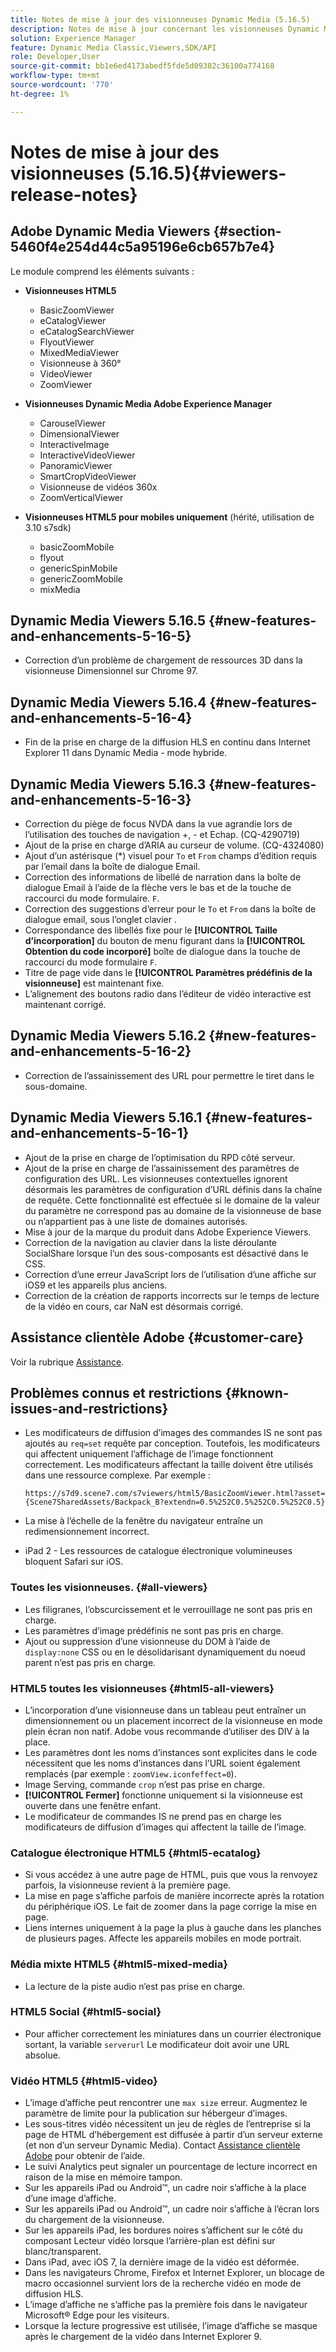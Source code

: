 ```yaml
---
title: Notes de mise à jour des visionneuses Dynamic Media (5.16.5)
description: Notes de mise à jour concernant les visionneuses Dynamic Media Adobe.
solution: Experience Manager
feature: Dynamic Media Classic,Viewers,SDK/API
role: Developer,User
source-git-commit: bb1e6ed4173abedf5fde5d09382c36100a774168
workflow-type: tm+mt
source-wordcount: '770'
ht-degree: 1%

---
```


# Notes de mise à jour des visionneuses (5.16.5){#viewers-release-notes}

<!-- Updated March 03, 2022 for the 5.16.5 release. Contact is Deepa Gupta-->

<!-- hide: yes
hidefromtoc: yes-->

<!-- robots: noindex
googlebot: noindex -->

## Adobe Dynamic Media Viewers {#section-5460f4e254d44c5a95196e6cb657b7e4}

Le module comprend les éléments suivants :

* **Visionneuses HTML5**

   * BasicZoomViewer
   * eCatalogViewer
   * eCatalogSearchViewer
   * FlyoutViewer
   * MixedMediaViewer
   * Visionneuse à 360°
   * VideoViewer
   * ZoomViewer

* **Visionneuses Dynamic Media Adobe Experience Manager**

   * CarouselViewer
   * DimensionalViewer
   * InteractiveImage
   * InteractiveVideoViewer
   * PanoramicViewer
   * SmartCropVideoViewer
   * Visionneuse de vidéos 360x
   * ZoomVerticalViewer

* **Visionneuses HTML5 pour mobiles uniquement** (hérité, utilisation de 3.10 s7sdk)

   * basicZoomMobile
   * flyout
   * genericSpinMobile
   * genericZoomMobile
   * mixMedia


## Dynamic Media Viewers 5.16.5 {#new-features-and-enhancements-5-16-5}

* Correction d’un problème de chargement de ressources 3D dans la visionneuse Dimensionnel sur Chrome 97.

## Dynamic Media Viewers 5.16.4 {#new-features-and-enhancements-5-16-4}

* Fin de la prise en charge de la diffusion HLS en continu dans Internet Explorer 11 dans Dynamic Media - mode hybride.

## Dynamic Media Viewers 5.16.3 {#new-features-and-enhancements-5-16-3}

* Correction du piège de focus NVDA dans la vue agrandie lors de l’utilisation des touches de navigation +, - et Echap. (CQ-4290719)
* Ajout de la prise en charge d’ARIA au curseur de volume. (CQ-4324080)
* Ajout d’un astérisque (*) visuel pour `To` et `From` champs d’édition requis par l’email dans la boîte de dialogue Email. <!-- (CQ-4290935) -->
* Correction des informations de libellé de narration dans la boîte de dialogue Email à l’aide de la flèche vers le bas et de la touche de raccourci du mode formulaire. `F`. <!-- (CQ-4290934) -->
* Correction des suggestions d’erreur pour le `To` et `From` dans la boîte de dialogue email, sous l’onglet clavier . <!-- (CQ-4290930) -->
* Correspondance des libellés fixe pour le **[!UICONTROL Taille d’incorporation]** du bouton de menu figurant dans la **[!UICONTROL Obtention du code incorporé]** boîte de dialogue dans la touche de raccourci du mode formulaire `F`. <!-- (CQ-4290929) -->
* Titre de page vide dans le **[!UICONTROL Paramètres prédéfinis de la visionneuse]** est maintenant fixe. <!-- (CQ-4290936) -->
* L’alignement des boutons radio dans l’éditeur de vidéo interactive est maintenant corrigé. <!-- (CQ-4330159) -->

## Dynamic Media Viewers 5.16.2 {#new-features-and-enhancements-5-16-2}

* Correction de l’assainissement des URL pour permettre le tiret dans le sous-domaine. <!-- (CQ-4327691) -->

## Dynamic Media Viewers 5.16.1 {#new-features-and-enhancements-5-16-1}

* Ajout de la prise en charge de l’optimisation du RPD côté serveur.
* Ajout de la prise en charge de l’assainissement des paramètres de configuration des URL. Les visionneuses contextuelles ignorent désormais les paramètres de configuration d’URL définis dans la chaîne de requête. Cette fonctionnalité est effectuée si le domaine de la valeur du paramètre ne correspond pas au domaine de la visionneuse de base ou n’appartient pas à une liste de domaines autorisés.
* Mise à jour de la marque du produit dans Adobe Experience Viewers.
* Correction de la navigation au clavier dans la liste déroulante SocialShare lorsque l’un des sous-composants est désactivé dans le CSS.
* Correction d’une erreur JavaScript lors de l’utilisation d’une affiche sur iOS9 et les appareils plus anciens.
* Correction de la création de rapports incorrects sur le temps de lecture de la vidéo en cours, car NaN est désormais corrigé.<!--  (CQ-4310148) -->

## Assistance clientèle Adobe {#customer-care}

Voir la rubrique [Assistance](https://experienceleague.adobe.com/docs/dynamic-media-classic/using/intro/support.html#intro).

## Problèmes connus et restrictions {#known-issues-and-restrictions}

* Les modificateurs de diffusion d’images des commandes IS ne sont pas ajoutés au `req=set` requête par conception. Toutefois, les modificateurs qui affectent uniquement l’affichage de l’image fonctionnent correctement. Les modificateurs affectant la taille doivent être utilisés dans une ressource complexe. Par exemple :

   `https://s7d9.scene7.com/s7viewers/html5/BasicZoomViewer.html?asset= {Scene7SharedAssets/Backpack_B?extendn=0.5%252C0.5%252C0.5%252C0.5}`

* La mise à l’échelle de la fenêtre du navigateur entraîne un redimensionnement incorrect.
* iPad 2 - Les ressources de catalogue électronique volumineuses bloquent Safari sur iOS.

### Toutes les visionneuses. {#all-viewers}

* Les filigranes, l’obscurcissement et le verrouillage ne sont pas pris en charge.
* Les paramètres d’image prédéfinis ne sont pas pris en charge.
* Ajout ou suppression d’une visionneuse du DOM à l’aide de `display:none` CSS ou en le désolidarisant dynamiquement du noeud parent n’est pas pris en charge.

### HTML5 toutes les visionneuses {#html5-all-viewers}

* L’incorporation d’une visionneuse dans un tableau peut entraîner un dimensionnement ou un placement incorrect de la visionneuse en mode plein écran non natif. Adobe vous recommande d’utiliser des DIV à la place.
* Les paramètres dont les noms d’instances sont explicites dans le code nécessitent que les noms d’instances dans l’URL soient également remplacés (par exemple : `zoomView.iconfeffect=0`).
* Image Serving, commande `crop` n’est pas prise en charge.
* **[!UICONTROL Fermer]** fonctionne uniquement si la visionneuse est ouverte dans une fenêtre enfant.
* Le modificateur de commandes IS ne prend pas en charge les modificateurs de diffusion d’images qui affectent la taille de l’image.

### Catalogue électronique HTML5 {#html5-ecatalog}

* Si vous accédez à une autre page de HTML, puis que vous la renvoyez parfois, la visionneuse revient à la première page.
* La mise en page s’affiche parfois de manière incorrecte après la rotation du périphérique iOS. Le fait de zoomer dans la page corrige la mise en page.
* Liens internes uniquement à la page la plus à gauche dans les planches de plusieurs pages. Affecte les appareils mobiles en mode portrait.

### Média mixte HTML5 {#html5-mixed-media}

* La lecture de la piste audio n’est pas prise en charge.

### HTML5 Social {#html5-social}

* Pour afficher correctement les miniatures dans un courrier électronique sortant, la variable `serverurl` Le modificateur doit avoir une URL absolue.

### Vidéo HTML5 {#html5-video}

* L’image d’affiche peut rencontrer une `max size` erreur. Augmentez le paramètre de limite pour la publication sur hébergeur d’images.
* Les sous-titres vidéo nécessitent un jeu de règles de l’entreprise si la page de HTML d’hébergement est diffusée à partir d’un serveur externe (et non d’un serveur Dynamic Media). Contact [Assistance clientèle Adobe](https://experienceleague.adobe.com/docs/dynamic-media-classic/using/intro/support.html#intro) pour obtenir de l’aide.
* Le suivi Analytics peut signaler un pourcentage de lecture incorrect en raison de la mise en mémoire tampon.
* Sur les appareils iPad ou Android™, un cadre noir s’affiche à la place d’une image d’affiche.
* Sur les appareils iPad ou Android™, un cadre noir s’affiche à l’écran lors du chargement de la visionneuse.
* Sur les appareils iPad, les bordures noires s’affichent sur le côté du composant Lecteur vidéo lorsque l’arrière-plan est défini sur blanc/transparent.
* Dans iPad, avec iOS 7, la dernière image de la vidéo est déformée.
* Dans les navigateurs Chrome, Firefox et Internet Explorer, un blocage de macro occasionnel survient lors de la recherche vidéo en mode de diffusion HLS.
* L’image d’affiche ne s’affiche pas la première fois dans le navigateur Microsoft® Edge pour les visiteurs.
* Lorsque la lecture progressive est utilisée, l’image d’affiche se masque après le chargement de la vidéo dans Internet Explorer 9.
